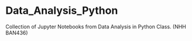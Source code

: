 # Data_Analysis_Python
Collection of Jupyter Notebooks from Data Analysis in Python Class. (NHH BAN436)
